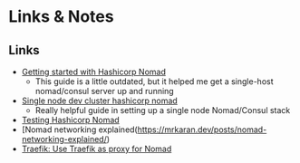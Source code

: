 # Links & Notes

## Links

- [Getting started with Hashicorp Nomad](https://manicminer.io/posts/getting-started-with-hashicorp-nomad/)
    - This guide is a little outdated, but it helped me get a single-host nomad/consul server up and running
- [Single node dev cluster hashicorp nomad](https://viktorpenkov.com/blog/single-node-dev-cluster-hashicorp/)
    - Really helpful guide in setting up a single node Nomad/Consul stack
- [Testing Hashicorp Nomad](https://meta.caspershire.net/testing-hashicorp-nomad/)
- [Nomad networking explained(https://mrkaran.dev/posts/nomad-networking-explained/)
- [Traefik: Use Traefik as proxy for Nomad](https://traefik.io/blog/traefik-proxy-fully-integrates-with-hashicorp-nomad/)